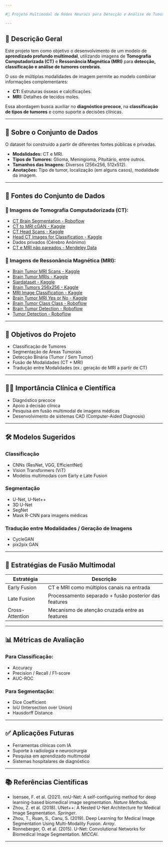 ```yaml
---

#🧠 Projeto Multimodal de Redes Neurais para Detecção e Análise de Tumores Cerebrais (CT + MRI)

---
```


## 📌 Descrição Geral

Este projeto tem como objetivo o desenvolvimento de um modelo de **aprendizado profundo multimodal**, utilizando imagens de **Tomografia Computadorizada (CT)** e **Ressonância Magnética (MRI)** para **detecção, classificação e análise de tumores cerebrais**.

O uso de múltiplas modalidades de imagem permite ao modelo combinar informações complementares:

* **CT:** Estruturas ósseas e calcificações.
* **MRI:** Detalhes de tecidos moles.

Essa abordagem busca auxiliar no **diagnóstico precoce**, na **classificação de tipos de tumores** e como suporte a decisões clínicas.

---

## 📂 Sobre o Conjunto de Dados

O dataset foi construído a partir de diferentes fontes públicas e privadas.

* **Modalidades:** CT e MRI.
* **Tipos de Tumores:** Glioma, Meningioma, Pituitário, entre outros.
* **Tamanhos das Imagens:** Diversos (256x256, 512x512).
* **Anotações:** Tipo de tumor, localização (em alguns casos), modalidade da imagem.

---

## 🔗 Fontes do Conjunto de Dados

### 📍 Imagens de Tomografia Computadorizada (CT):

* [CT Brain Segmentation - Roboflow](https://universe.roboflow.com/joshua-zgc7b/ct-brain-segmentation)
* [CT to MRI cGAN - Kaggle](https://www.kaggle.com/datasets/darren2020/ct-to-mri-cgan)
* [CT Head Scans - Kaggle](https://www.kaggle.com/datasets/clarksaben/ct-head-scans)
* [Head CT Images for Classification - Kaggle](https://www.kaggle.com/datasets/nipaanjum/head-ct-images-for-classification)
* Dados privados (Cérebro Anônimo)
* [CT e MRI não pareados - Mendeley Data](https://data.mendeley.com/datasets/z4wc364g79/1)

### 📍 Imagens de Ressonância Magnética (MRI):

* [Brain Tumor MRI Scans - Kaggle](https://www.kaggle.com/datasets/rm1000/brain-tumor-mri-scans)
* [Brain Tumor MRIs - Kaggle](https://www.kaggle.com/datasets/vinayjayanti/brain-tumor-mris)
* [Siardataset - Kaggle](https://www.kaggle.com/datasets/masoumehsiar/siardataset)
* [Brain Tumors 256x256 - Kaggle](https://www.kaggle.com/datasets/thomasdubail/brain-tumors-256x256)
* [MRI Image Classification - Kaggle](https://www.kaggle.com/datasets/iashiqul/brain-tumor-mri-image-classification-dataset)
* [Brain Tumor MRI Yes or No - Kaggle](https://www.kaggle.com/datasets/mohamada2274/brain-tumor-mri-yes-or-no)
* [Brain Tumor Class Class - Roboflow](https://universe.roboflow.com/college-sf5ih/brain-tumor-class-class)
* [Brain Tumor Detection - Roboflow](https://universe.roboflow.com/tuan-nur-afrina-zahira/brain-tumor-detection-bmmqz)
* [Tumor Detection - Roboflow](https://universe.roboflow.com/brain-tumor-detection-wsera/tumor-detection-ko5jp)

---

## 🎯 Objetivos do Projeto

* Classificação de Tumores
* Segmentação de Áreas Tumorais
* Detecção Binária (Tumor / Sem Tumor)
* Fusão de Modalidades (CT + MRI)
* Tradução entre Modalidades (ex.: geração de MRI a partir de CT)

---

## 🧑‍⚕️ Importância Clínica e Científica

* Diagnóstico precoce
* Apoio à decisão clínica
* Pesquisa em fusão multimodal de imagens médicas
* Desenvolvimento de sistemas CAD (Computer-Aided Diagnosis)

---

## 🛠️ Modelos Sugeridos

### Classificação

* CNNs (ResNet, VGG, EfficientNet)
* Vision Transformers (ViT)
* Modelos multimodais com Early e Late Fusion

### Segmentação

* U-Net, U-Net++
* 3D U-Net
* SegNet
* Mask R-CNN para imagens médicas

### Tradução entre Modalidades / Geração de Imagens

* CycleGAN
* pix2pix GAN

---

## 🔗 Estratégias de Fusão Multimodal

| Estratégia      | Descrição                                             |
| --------------- | ----------------------------------------------------- |
| Early Fusion    | CT e MRI como múltiplos canais na entrada             |
| Late Fusion     | Processamento separado + fusão posterior das features |
| Cross-Attention | Mecanismo de atenção cruzada entre as features        |

---

## 📊 Métricas de Avaliação

### Para Classificação:

* Accuracy
* Precision / Recall / F1-score
* AUC-ROC

### Para Segmentação:

* Dice Coefficient
* IoU (Intersection over Union)
* Hausdorff Distance

---

## ✅ Aplicações Futuras

* Ferramentas clínicas com IA
* Suporte à radiologia e neurocirurgia
* Pesquisa em aprendizado multimodal
* Sistemas hospitalares de diagnóstico

---

## 📚 Referências Científicas

* Isensee, F. et al. (2021). nnU-Net: A self-configuring method for deep learning-based biomedical image segmentation. *Nature Methods*.
* Zhou, Z. et al. (2018). UNet++: A Nested U-Net Architecture for Medical Image Segmentation. *Springer*.
* Zhou, T., Ruan, S., Canu, S. (2019). Deep Learning for Medical Image Segmentation Using Multi-Modality Fusion. *Array*.
* Ronneberger, O. et al. (2015). U-Net: Convolutional Networks for Biomedical Image Segmentation. *MICCAI*.

---
